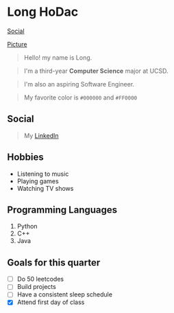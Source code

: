 # Long HoDac

[Social](#Social) 

[Picture](./picture.md)

>Hello! my name is Long. 

>I'm a third-year **Computer Science** major at UCSD.

>I'm also an aspiring Software Engineer.

>My favorite color is `#000000` and `#FF0000`

## Social

> My [LinkedIn](www.linkedin.com/in/long-hodac-06b14118b)

## Hobbies
- Listening to music
- Playing games
- Watching TV shows

## Programming Languages
1. Python
2. C++
3. Java

## Goals for this quarter
- [ ] Do 50 leetcodes
- [ ] Build projects
- [ ] Have a consistent sleep schedule
- [x] Attend first day of class
